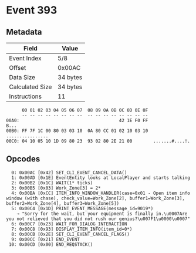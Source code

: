 # Event 393

## Metadata

| Field           | Value    |
|-----------------|----------|
| Event Index     | 5/8      |
| Offset          | 0x00AC   |
| Data Size       | 34 bytes |
| Calculated Size | 34 bytes |
| Instructions    | 11       |

```
      00 01 02 03 04 05 06 07  08 09 0A 0B 0C 0D 0E 0F
      -- -- -- -- -- -- -- --  -- -- -- -- -- -- -- --
00A0:                                      42 1E F0 FF              B...
00B0: FF 7F 1C 00 80 03 03 10  0A 80 CC 01 02 10 03 10  ................
00C0: 04 10 05 10 1D 09 80 23  93 02 80 2E 21 00        .......#....!.  
```

## Opcodes

```
  0: 0x00AC [0x42] SET_CLI_EVENT_CANCEL_DATA()
  1: 0x00AD [0x1E] EventEntity looks at LocalPlayer and starts talking
  2: 0x00B2 [0x1C] WAIT(1* ticks)
  3: 0x00B5 [0x03] Work_Zone[3] = 2*
  4: 0x00BA [0xCC] ITEM_INFO_WINDOW_HANDLER(case=0x01 - Open item info window (with chase), check_value=Work_Zone[2], buffer1=Work_Zone[3], buffer2=Work_Zone[4], buffer3=Work_Zone[5])
  5: 0x00C4 [0x1D] PRINT_EVENT_MESSAGE(message_id=9019*)
    → "Sorry for the wait, but your equipment is finally in.\u0007Are you not relieved that you did not rush our genius?\u007F1\u0000\u0007"
  6: 0x00C7 [0x23] WAIT_FOR_DIALOG_INTERACTION
  7: 0x00C8 [0x93] DISPLAY_ITEM_INFO(item_id=0*)
  8: 0x00CB [0x2E] SET_CLI_EVENT_CANCEL_FLAGS()
  9: 0x00CC [0x21] END_EVENT
 10: 0x00CD [0x00] END_REQSTACK()
```

